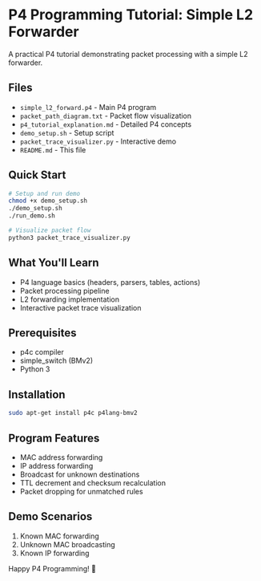 # P4 Programming Tutorial: Simple L2 Forwarder

A practical P4 tutorial demonstrating packet processing with a simple L2 forwarder.

## Files

- `simple_l2_forward.p4` - Main P4 program
- `packet_path_diagram.txt` - Packet flow visualization  
- `p4_tutorial_explanation.md` - Detailed P4 concepts
- `demo_setup.sh` - Setup script
- `packet_trace_visualizer.py` - Interactive demo
- `README.md` - This file

## Quick Start

```bash
# Setup and run demo
chmod +x demo_setup.sh
./demo_setup.sh
./run_demo.sh

# Visualize packet flow
python3 packet_trace_visualizer.py
```

## What You'll Learn

- P4 language basics (headers, parsers, tables, actions)
- Packet processing pipeline
- L2 forwarding implementation
- Interactive packet trace visualization

## Prerequisites

- p4c compiler
- simple_switch (BMv2)
- Python 3

## Installation

```bash
sudo apt-get install p4c p4lang-bmv2
```

## Program Features

- MAC address forwarding
- IP address forwarding  
- Broadcast for unknown destinations
- TTL decrement and checksum recalculation
- Packet dropping for unmatched rules

## Demo Scenarios

1. Known MAC forwarding
2. Unknown MAC broadcasting
3. Known IP forwarding

Happy P4 Programming! 🚀